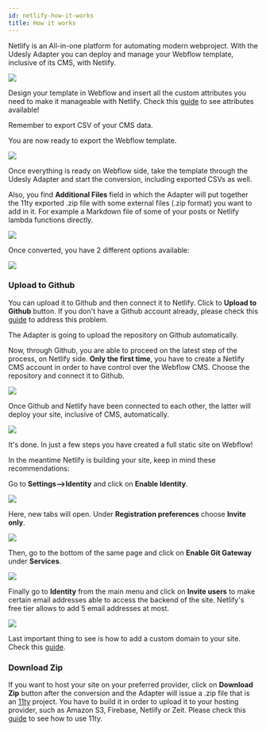 ```yaml
---
id: netlify-how-it-works
title: How it works
---
```


Netlify is an All-in-one platform for automating modern webproject. With the Udesly Adapter you can deploy and manage your Webflow template, inclusive of its CMS, with Netlify.

![](assets/jamstack.svg)

Design your template in Webflow and insert all the custom attributes you need to make it manageable with Netlify.
Check this [guide](https://docs.udesly.com/netlify-custom-attributes) to see attributes available!

Remember to export CSV of your CMS data. 

You are now ready to export the Webflow template.

![](assets/netlify-export.png)

Once everything is ready on Webflow side, take the template through the Udesly Adapter and start the conversion, including exported CSVs as well.

Also, you find **Additional Files** field in which the Adapter will put together the 11ty exported .zip file with some external files (.zip format) you want to add in it. For example a Markdown file of some of your posts or Netlify lambda functions directly.

![](assets/netlify-export-csv.png)

Once converted, you have 2 different options available:

![](assets/upload-github.png)

### Upload to Github

You can upload it to Github and then connect it to Netlify. Click to **Upload to Github** button. If you don't have a Github account already, please check this [guide](https://help.github.com/en/github/getting-started-with-github/signing-up-for-a-new-github-account) to address this problem. 

The Adapter is going to upload the repository on Github automatically.

Now, through Github, you are able to proceed on the latest step of the process, on Netlify side. 
**Only the first time**, you have to create a Netlify CMS account in order to have control over the Webflow CMS. Choose the repository and connect it to Github.

![](assets/netlify-github.png)

Once Github and Netlify have been connected to each other, the latter will deploy your site, inclusive of CMS, automatically.

![](assets/netlify-deploy.png)

It's done. In just a few steps you have created a full static site on Webflow!

In the meantime Netlify is building your site, keep in mind these recommendations:

Go to **Settings-->Identity** and click on **Enable Identity**.

![](assets/netlify-identity.png)

Here, new tabs will open. Under **Registration preferences** choose **Invite only**.

![](assets/netlify-registration.png)

Then, go to the bottom of the same page and click on **Enable Git Gateway** under **Services**.

![](assets/netlify-git-gateway.png)

Finally go to **Identity** from the main menu and click on **Invite users** to make certain email addresses able to access the backend of the site. Netlify's free tier allows to add 5 email addresses at most.

![](assets/netlify-invite.png)

Last important thing to see is how to add a custom domain to your site. Check this [guide](https://docs.netlify.com/domains-https/custom-domains/#assign-a-domain-to-a-site).

### Download Zip

If you want to host your site on your preferred provider, click on **Download Zip** button after the conversion and the Adapter will issue a .zip file that is an [11ty](https://www.11ty.dev/) project. You have to build it in order to upload it to your hosting provider, such as Amazon S3, Firebase, Netlify or Zeit.  Please check this [guide](https://www.11ty.dev/docs/tutorials/) to see how to use 11ty.
